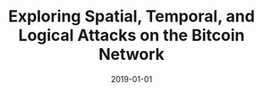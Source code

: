 ---
title: "Exploring Spatial, Temporal, and Logical Attacks on the Bitcoin Network"
collection: publications
permalink: /publication/2019-01-01-Exploring-Spatial-Temporal-and-Logical-Attacks-on-the-Bitcoin-Network
date: 2019-01-01
venue: 'CoRR'
paperurl: 'http://arxiv.org/abs/1902.03636'
citation: ' Muhammad Saad,  Victor Cook,  Lan Nguyen,  My Thai,  David Mohaisen, &quot;Exploring Spatial, Temporal, and Logical Attacks on the Bitcoin Network.&quot; CoRR, 2019.'
---